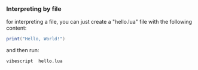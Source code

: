 
### Interpreting by file 
for interpreting a file, you can just create a "hello.lua" file with the following content:
```lua
print("Hello, World!")
```
and then run:
```bash
vibescript  hello.lua
```
